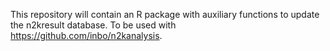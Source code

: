 This repository will contain an R package with auxiliary functions to update the n2kresult database. To be used with https://github.com/inbo/n2kanalysis.
